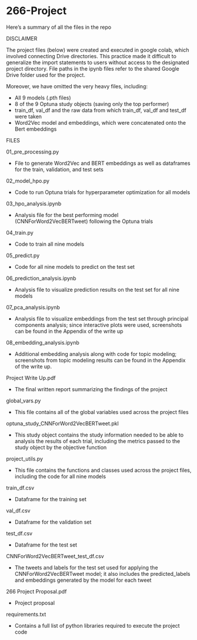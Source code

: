 # 266-Project
Here’s a summary of all the files in the repo

DISCLAIMER

The project files (below) were created and executed in google colab, which involved connecting Drive directories. This practice made it difficult to generalize the import statements to users without access to the designated project directory. File paths in the ipynb files refer to the shared Google Drive folder used for the project.

Moreover, we have omitted the very heavy files, including:
  - All 9 models (.pth files)
  - 8 of the 9 Optuna study objects (saving only the top performer)
  - train_df, val_df and the raw data from which train_df, val_df and test_df were taken
  - Word2Vec model and embeddings, which were concatenated onto the Bert embeddings

FILES

01_pre_processing.py
  - File to generate Word2Vec and BERT embeddings as well as dataframes for the train, validation, and test sets

02_model_hpo.py
  - Code to run Optuna trials for hyperparameter optimization for all models

03_hpo_analysis.ipynb
  - Analysis file for the best performing model (CNNForWord2VecBERTweet) following the Optuna trials

04_train.py
  - Code to train all nine models

05_predict.py
  - Code for all nine models to predict on the test set

06_prediction_analysis.ipynb
  - Analysis file to visualize prediction results on the test set for all nine models

07_pca_analysis.ipynb
  - Analysis file to visualize embeddings from the test set through principal components analysis; since interactive plots were used, screenshots can be found in the Appendix of the write up

08_embedding_analysis.ipynb
  - Additional embedding analysis along with code for topic modeling; screenshots from topic modeling results can be found in the Appendix of the write up.

Project Write Up.pdf
  - The final written report summarizing the findings of the project

global_vars.py
  - This file contains all of the global variables used across the project files

optuna_study_CNNForWord2VecBERTweet.pkl
  - This study object contains the study information needed to be able to analysis the results of each trial, including the metrics passed to the study object by the objective function

project_utils.py
  - This file contains the functions and classes used across the project files, including the code for all nine models

train_df.csv
  - Dataframe for the training set

val_df.csv
  - Dataframe for the validation set
  
test_df.csv
  - Dataframe for the test set

CNNForWord2VecBERTweet_test_df.csv
  - The tweets and labels for the test set used for applying the CNNForWord2VecBERTweet model; it also includes the predicted_labels and embeddings generated by the model for each tweet

266 Project Proposal.pdf
  - Project proposal

requirements.txt
  - Contains a full list of python libraries required to execute the project code


